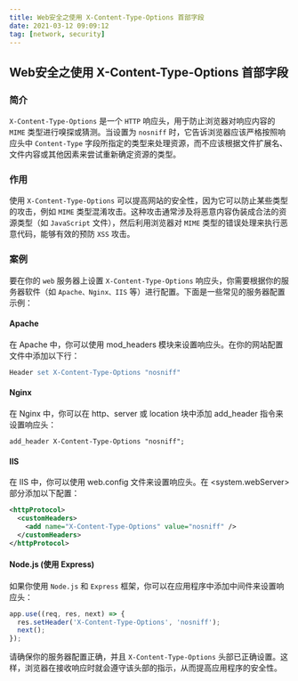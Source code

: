 ```yaml
---
title: Web安全之使用 X-Content-Type-Options 首部字段
date: 2021-03-12 09:09:12
tag: [network, security]
---
```


## Web安全之使用 X-Content-Type-Options 首部字段

### 简介

`X-Content-Type-Options` 是一个 `HTTP` 响应头，用于防止浏览器对响应内容的 `MIME` 类型进行嗅探或猜测。当设置为 `nosniff` 时，它告诉浏览器应该严格按照响应头中 `Content-Type` 字段所指定的类型来处理资源，而不应该根据文件扩展名、文件内容或其他因素来尝试重新确定资源的类型。

### 作用

使用 `X-Content-Type-Options` 可以提高网站的安全性，因为它可以防止某些类型的攻击，例如 `MIME` 类型混淆攻击。这种攻击通常涉及将恶意内容伪装成合法的资源类型（如 `JavaScript` 文件），然后利用浏览器对 `MIME` 类型的错误处理来执行恶意代码，能够有效的预防 `XSS` 攻击。

### 案例
要在你的 `web` 服务器上设置 `X-Content-Type-Options` 响应头，你需要根据你的服务器软件（如 `Apache、Nginx、IIS` 等）进行配置。下面是一些常见的服务器配置示例：

#### Apache
在 Apache 中，你可以使用 mod_headers 模块来设置响应头。在你的网站配置文件中添加以下行：

``` apache
Header set X-Content-Type-Options "nosniff"
```

#### Nginx
在 Nginx 中，你可以在 http、server 或 location 块中添加 add_header 指令来设置响应头：

``` nginx
add_header X-Content-Type-Options "nosniff";
```

#### IIS
在 IIS 中，你可以使用 web.config 文件来设置响应头。在 <system.webServer> 部分添加以下配置：

``` xml
<httpProtocol>
  <customHeaders>
    <add name="X-Content-Type-Options" value="nosniff" />
  </customHeaders>
</httpProtocol>
```

#### Node.js (使用 Express)
如果你使用 `Node.js` 和 `Express` 框架，你可以在应用程序中添加中间件来设置响应头：

```javascript
app.use((req, res, next) => {
  res.setHeader('X-Content-Type-Options', 'nosniff');
  next();
});
```

请确保你的服务器配置正确，并且 `X-Content-Type-Options` 头部已正确设置。这样，浏览器在接收响应时就会遵守该头部的指示，从而提高应用程序的安全性。